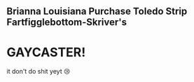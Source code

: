 ## Brianna Louisiana Purchase Toledo Strip Fartfigglebottom-Skriver's
# GAYCASTER!

it don't do shit yeyt :cry:
